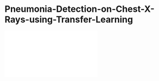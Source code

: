 # Pneumonia-Detection-on-Chest-X-Rays-using-Transfer-Learning

![alt text](Pneumonia%20Detection%20Final%20Report.pdf)
